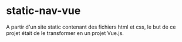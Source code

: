 # static-nav-vue

A partir d'un site static contenant des fichiers html et css, le but de ce projet était de le transformer en un projet Vue.js.


